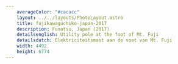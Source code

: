 ```yaml
---
    averageColor: "#cacacc"
    layout: ../../layouts/PhotoLayout.astro
    title: fujikawaguchiko-japan-2017
    description: Funatsu, Japan (2017)
    detailsenglish: Utility pole at the foot of Mt. Fuji
    detailsdutch: Elektriciteitsmast aan de voet van Mt. Fuji
    width: 4492
    height: 6774
---
```

